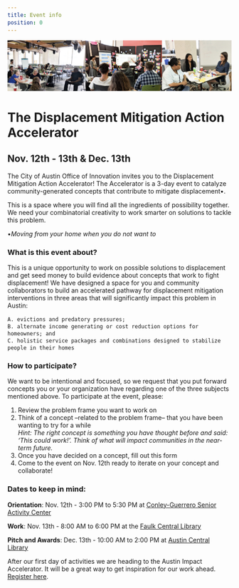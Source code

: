 ```yaml
---
title: Event info
position: 0
---
```


![Action accelerator logo](/assets/img/projects/Displacement-Mitigation-Action-Accelerator/BANNERGITHUB.png)

# The Displacement Mitigation Action Accelerator 

## Nov. 12th - 13th & Dec. 13th 


The City of Austin Office of Innovation invites you to the Displacement Mitigation Action Accelerator! The Accelerator is a 3-day event to catalyze community-generated concepts that contribute to mitigate displacement•. 

This is a space where you will find all the ingredients of possibility together. We need your combinatorial creativity to work smarter on solutions to tackle this problem. 

•*Moving from your home when you do not want to*

### What is this event about? 

This is a unique opportunity to work on possible solutions to displacement and get seed money to build evidence about concepts that work to fight displacement! We have designed a space for you and community collaborators to build an accelerated pathway for displacement mitigation interventions in three areas that will significantly impact this problem in Austin: 

   
    A. evictions and predatory pressures; 
    B. alternate income generating or cost reduction options for homeowners; and 
    C. holistic service packages and combinations designed to stabilize people in their homes

### How to participate? 

We want to be intentional and focused, so we request that you put forward concepts you or your organization have regarding one of the three subjects mentioned above. To participate at the event, please: 

1. Review the problem frame you want to work on
2. Think of a concept –related to the problem frame– that you have been wanting to try for a while   
   *Hint: The right concept is something you have thought before and said: ‘This could work!’. Think of what will impact          communities in the near-term future.*
3. Once you have decided on a concept, fill out this form
4. Come to the event on Nov. 12th ready to iterate on your concept and collaborate! 

### Dates to keep in mind: 


**Orientation**: Nov. 12th - 3:00 PM to 5:30 PM at [Conley-Guerrero Senior Activity Center](https://goo.gl/maps/mcPU2PkwGbyiYf9Q9)

**Work**: Nov. 13th - 8:00 AM to 6:00 PM at the [Faulk Central Library](https://goo.gl/maps/MKcWtFfiREk1GdRK9)

**Pitch and Awards**: Dec. 13th - 10:00 AM to 2:00 PM at [Austin Central Library](https://goo.gl/maps/ERvKG8ofDHbj2VzR9) 



After our first day of activities we are heading to the Austin Impact Accelerator. It will be a great way to get inspiration for our work ahead. [Register here](https://go.impacthubaustin.com/accelerator-community-showcase-day).



